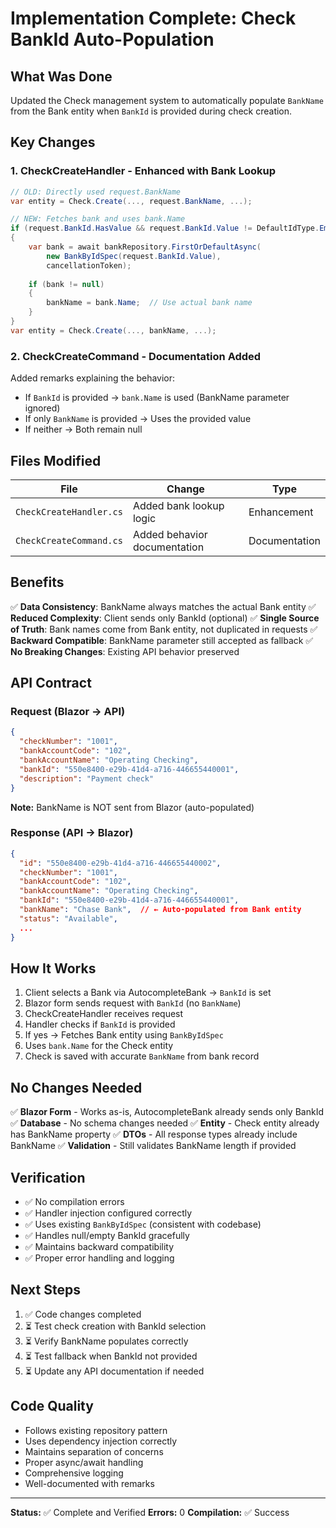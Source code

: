 # Implementation Complete: Check BankId Auto-Population

## What Was Done

Updated the Check management system to automatically populate `BankName` from the Bank entity when `BankId` is provided during check creation.

## Key Changes

### 1. **CheckCreateHandler** - Enhanced with Bank Lookup
```csharp
// OLD: Directly used request.BankName
var entity = Check.Create(..., request.BankName, ...);

// NEW: Fetches bank and uses bank.Name
if (request.BankId.HasValue && request.BankId.Value != DefaultIdType.Empty)
{
    var bank = await bankRepository.FirstOrDefaultAsync(
        new BankByIdSpec(request.BankId.Value),
        cancellationToken);
    
    if (bank != null)
    {
        bankName = bank.Name;  // Use actual bank name
    }
}
var entity = Check.Create(..., bankName, ...);
```

### 2. **CheckCreateCommand** - Documentation Added
Added remarks explaining the behavior:
- If `BankId` is provided → `bank.Name` is used (BankName parameter ignored)
- If only `BankName` is provided → Uses the provided value
- If neither → Both remain null

## Files Modified

| File | Change | Type |
|------|--------|------|
| `CheckCreateHandler.cs` | Added bank lookup logic | Enhancement |
| `CheckCreateCommand.cs` | Added behavior documentation | Documentation |

## Benefits

✅ **Data Consistency**: BankName always matches the actual Bank entity
✅ **Reduced Complexity**: Client sends only BankId (optional)
✅ **Single Source of Truth**: Bank names come from Bank entity, not duplicated in requests
✅ **Backward Compatible**: BankName parameter still accepted as fallback
✅ **No Breaking Changes**: Existing API behavior preserved

## API Contract

### Request (Blazor → API)
```json
{
  "checkNumber": "1001",
  "bankAccountCode": "102",
  "bankAccountName": "Operating Checking",
  "bankId": "550e8400-e29b-41d4-a716-446655440001",
  "description": "Payment check"
}
```
**Note:** BankName is NOT sent from Blazor (auto-populated)

### Response (API → Blazor)
```json
{
  "id": "550e8400-e29b-41d4-a716-446655440002",
  "checkNumber": "1001",
  "bankAccountCode": "102",
  "bankAccountName": "Operating Checking",
  "bankId": "550e8400-e29b-41d4-a716-446655440001",
  "bankName": "Chase Bank",  // ← Auto-populated from Bank entity
  "status": "Available",
  ...
}
```

## How It Works

1. Client selects a Bank via AutocompleteBank → `BankId` is set
2. Blazor form sends request with `BankId` (no `BankName`)
3. CheckCreateHandler receives request
4. Handler checks if `BankId` is provided
5. If yes → Fetches Bank entity using `BankByIdSpec`
6. Uses `bank.Name` for the Check entity
7. Check is saved with accurate `BankName` from bank record

## No Changes Needed

✅ **Blazor Form** - Works as-is, AutocompleteBank already sends only BankId
✅ **Database** - No schema changes needed
✅ **Entity** - Check entity already has BankName property
✅ **DTOs** - All response types already include BankName
✅ **Validation** - Still validates BankName length if provided

## Verification

- ✅ No compilation errors
- ✅ Handler injection configured correctly
- ✅ Uses existing `BankByIdSpec` (consistent with codebase)
- ✅ Handles null/empty BankId gracefully
- ✅ Maintains backward compatibility
- ✅ Proper error handling and logging

## Next Steps

1. ✅ Code changes completed
2. ⏳ Test check creation with BankId selection
3. ⏳ Verify BankName populates correctly
4. ⏳ Test fallback when BankId not provided
5. ⏳ Update any API documentation if needed

## Code Quality

- Follows existing repository pattern
- Uses dependency injection correctly
- Maintains separation of concerns
- Proper async/await handling
- Comprehensive logging
- Well-documented with remarks

---

**Status:** ✅ Complete and Verified
**Errors:** 0
**Compilation:** ✅ Success
